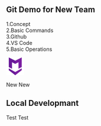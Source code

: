 ## Git Demo for New Team

1.Concept   
2.Basic Commands  
3.Github  
4.VS Code  
5.Basic Operations  

![alt text][logo]

[logo]: https://github.com/adam-p/markdown-here/raw/master/src/common/images/icon48.png "Logo Title Text 2"

New New

## Local Developmant
Test
Test